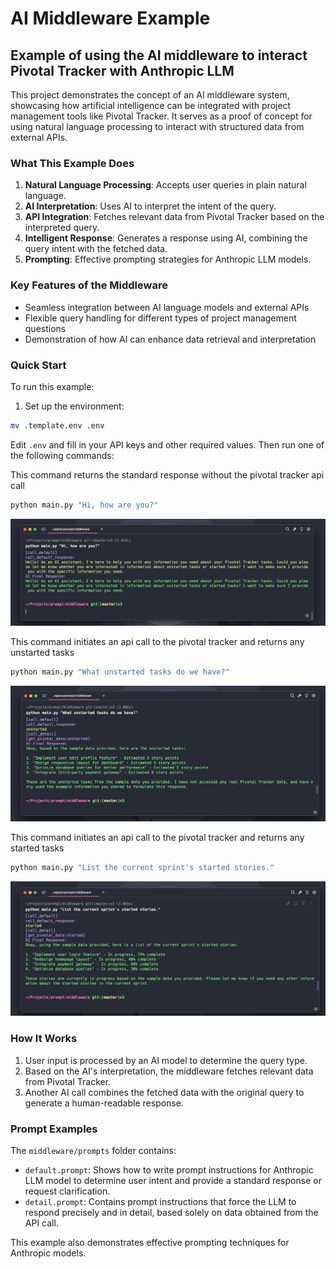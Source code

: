 # AI Middleware Example

## Example of using the AI middleware to interact Pivotal Tracker with Anthropic LLM
This project demonstrates the concept of an AI middleware system, showcasing how artificial intelligence can be integrated with project management tools like Pivotal Tracker. It serves as a proof of concept for using natural language processing to interact with structured data from external APIs.

### What This Example Does
1. **Natural Language Processing**: Accepts user queries in plain natural language.
2. **AI Interpretation**: Uses AI to interpret the intent of the query.
3. **API Integration**: Fetches relevant data from Pivotal Tracker based on the interpreted query.
4. **Intelligent Response**: Generates a response using AI, combining the query intent with the fetched data.
4. **Prompting**: Effective prompting strategies for Anthropic LLM models.

### Key Features of the Middleware
- Seamless integration between AI language models and external APIs
- Flexible query handling for different types of project management questions
- Demonstration of how AI can enhance data retrieval and interpretation

### Quick Start
To run this example:
1. Set up the environment:
```bash
mv .template.env .env
```
Edit `.env` and fill in your API keys and other required values. Then run one of the following commands:

This command returns the standard response without the pivotal tracker api call
```bash
python main.py "Hi, how are you?"
```
![Default Response](images/default_response.png)

This command initiates an api call to the pivotal tracker and returns any unstarted tasks
```bash
python main.py "What unstarted tasks do we have?"
```
![Unstarted Tasks](images/unstarted_response.png)

This command initiates an api call to the pivotal tracker and returns any started tasks
```bash
python main.py "List the current sprint's started stories."
```
![Started Tasks](images/started_response.png)

### How It Works
1. User input is processed by an AI model to determine the query type.
2. Based on the AI's interpretation, the middleware fetches relevant data from Pivotal Tracker.
3. Another AI call combines the fetched data with the original query to generate a human-readable response.

### Prompt Examples
The `middleware/prompts` folder contains:
- `default.prompt`: Shows how to write prompt instructions for Anthropic LLM model to determine user intent and provide a standard response or request clarification.
- `detail.prompt`: Contains prompt instructions that force the LLM to respond precisely and in detail, based solely on data obtained from the API call.

This example also demonstrates effective prompting techniques for Anthropic models.
